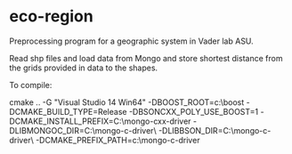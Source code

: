 # eco-region

Preprocessing program for a geographic system in Vader lab ASU.

Read shp files and load data from Mongo and store shortest distance 
from the grids provided in data to the shapes.

To compile:

cmake .. -G "Visual Studio 14 Win64" -DBOOST_ROOT=c:\boost -DCMAKE_BUILD_TYPE=Release -DBSONCXX_POLY_USE_BOOST=1 -DCMAKE_INSTALL_PREFIX=C:\mongo-cxx-driver -DLIBMONGOC_DIR=C:\mongo-c-driver\ -DLIBBSON_DIR=C:\mongo-c-driver\ -DCMAKE_PREFIX_PATH=c:\mongo-c-driver 